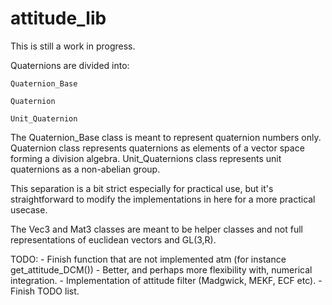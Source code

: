 # attitude_lib

This is still a work in progress.

Quaternions are divided into:

	Quaternion_Base
	
	Quaternion
	
	Unit_Quaternion
	
	
The Quaternion_Base class is meant to represent quaternion numbers only. Quaternion class represents quaternions as elements of a vector space forming a division algebra. Unit_Quaternions class represents unit quaternions as a non-abelian group.

This separation is a bit strict especially for practical use, but it's straightforward to modify the implementations in here for a more practical usecase.

The Vec3 and Mat3 classes are meant to be helper classes and not full representations of euclidean vectors and GL(3,R).

TODO:
	- Finish function that are not implemented atm (for instance get_attitude_DCM())
	- Better, and perhaps more flexibility with, numerical integration.
	- Implementation of attitude filter (Madgwick, MEKF, ECF etc).
	- Finish TODO list.
